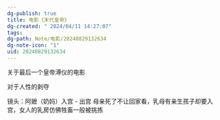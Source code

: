 ```yaml
---
dg-publish: true
title: 电影《末代皇帝》
dg-created: " 2024/04/11 14:27:07"
tags: 
dg-path: Note/电影/20240829132634
dg-note-icon: "1"
uid: 20240829132634
---
```



关于最后一个皇帝溥仪的电影

对于人性的剥夺

镜头：阿嬷（奶妈）入宫 - 出宫
母亲死了不让回家看，乳母有亲生孩子却要入宫，女人的乳房仿佛牲畜一般被挑拣
